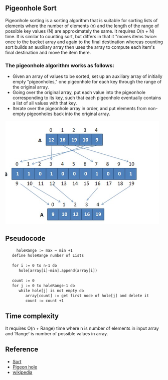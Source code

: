 ## Pigeonhole Sort

Pigeonhole sorting is a sorting algorithm that is suitable for sorting lists of elements where the number of elements (n) and the length of the range of possible key values (N) are approximately the same. It requires O(n + N) time. It is similar to counting sort, but differs in that it "moves items twice: once to the bucket array and again to the final destination whereas counting sort builds an auxiliary array then uses the array to compute each item's final destination and move the item there.

### The pigeonhole algorithm works as follows:

* Given an array of values to be sorted, set up an auxiliary array of initially empty "pigeonholes," one pigeonhole for each key through the range of the original array.
* Going over the original array, put each value into the pigeonhole corresponding to its key, such that each pigeonhole eventually contains a list of all values with that key.
* Iterate over the pigeonhole array in order, and put elements from non-empty pigeonholes back into the original array.

 ![]( https://github.com/p-rit/Images/blob/master/Pigeonhole_sort_images/Capture.PNG )
## Pseudocode

```` find max and min from the array list
     holeRange := max – min +1
   define holeRange number of Lists

   for i := 0 to n-1 do
      hole[array[i]-min].append(array[i])
   
   count := 0
   for j := 0 to holeRange-1 do
      while hole[j] is not empty do
         array[count] := get first node of hole[j] and delete it
         count := count +1  
````
## Time complexity

It requires O(n + Range) time where n is number of elements in input array and ‘Range’ is number of possible values in array.

## Reference
* [Sort](https://riptutorial.com/algorithm/example/24298/pigeonhole-sort-basic-information)
* [Pigeon hole](https://www.geeksforgeeks.org/pigeonhole-sort/)
* [wikipedia](https://en.wikipedia.org/wiki/Pigeonhole_sort)
